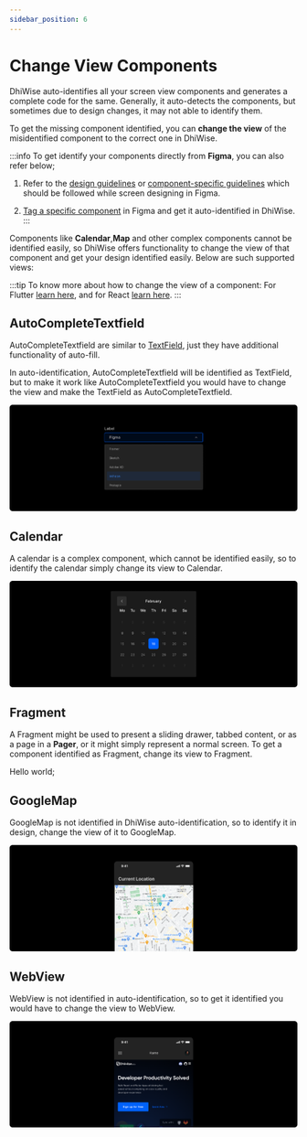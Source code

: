 ```yaml
---
sidebar_position: 6
---
```

# Change View Components

DhiWise auto-identifies all your screen view components and generates a complete code for the same. Generally, it auto-detects the components, but sometimes due to design changes, it may not able to identify them. 

To get the missing component identified, you can **change the view** of the misidentified component to the correct one in DhiWise.

:::info
To get identify your components directly from **Figma**, you can also refer below;

1. Refer to the <a href="/docs/Designguidelines/intro">design guidelines</a> or <a href="/docs/Designguidelines/component-specific-guidelines/">component-specific guidelines</a> which should be followed while screen designing in Figma. 

2. <a href="/docs/Designguidelines/tagging-components-in-figma">Tag a specific component</a> in Figma and get it auto-identified in DhiWise. 
:::

Components like **Calendar**,**Map** and other complex components cannot be identified easily, so DhiWise offers functionality to change the view of that component and get your design identified easily. Below are such supported views:

:::tip
To know more about how to change the view of a component:
For Flutter <a href="/docs/flutter/change-widget">learn here</a>, and for React <a href="/docs/react/change-view">learn here</a>.
:::

## AutoCompleteTextfield

AutoCompleteTextfield are similar to <a href="/docs/Designguidelines/component-specific-guidelines/input-controls#textfield">TextField</a>, just they have additional functionality of auto-fill. 

In auto-identification, AutoCompleteTextfield will be identified as TextField, but to make it work like AutoCompleteTextfield you would have to change the view and make the TextField as AutoCompleteTextfield.

  ![Example banner](./img/Chnage-view/AutoCompleteTextField.png)

## Calendar

A calendar is a complex component, which cannot be identified easily, so to identify the calendar simply change its view to Calendar.

  ![Example banner](./img/Chnage-view/Calender.png)

## Fragment

A Fragment might be used to present a sliding drawer, tabbed content, or as a page in a **Pager**, or it might simply represent a normal screen. To get a component identified as Fragment, change its view to Fragment.

Hello world;

## GoogleMap

GoogleMap is not identified in DhiWise auto-identification, so to identify it in design, change the view of it to GoogleMap.

  ![Example banner](./img/Chnage-view/Map.png)

## WebView

WebView is not identified in auto-identification, so to get it identified you would have to change the view to WebView.

  ![Example banner](./img/Chnage-view/Webview.png)